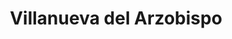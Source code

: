 ---
title: Villanueva del Arzobispo
url: /villanueva-del-arzobispo/
latitude: 38.173
longitude: -3.003
---